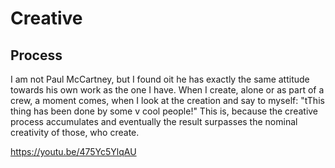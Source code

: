 # Creative

## Process

I am not Paul McCartney, but I found oit he has exactly the same attitude towards his own work as the one I have. When I create, alone or as part of a crew, a moment comes, when I look at the creation and say to myself: "tThis thing has been done by some v cool people!" This is, because the creative process accumulates and eventually the result surpasses the nominal creativity of those, who create.

https://youtu.be/475Yc5YlqAU
